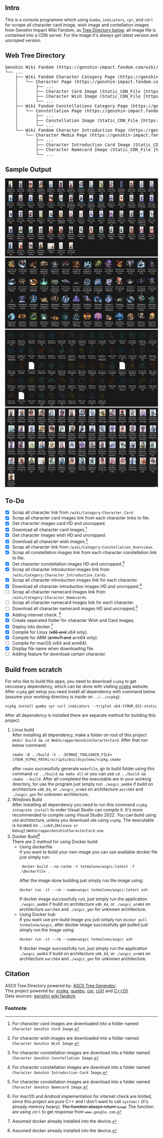 ﻿## Intro

This is a console programme which using `Gumbo`, `indicators`, `cpr`, and `cUrl` for scrape all character card image, wish image and contellation images from Genshin Impact Wiki Fandom, as [Tree Directory below](##Web-Tree-Directory), all image file is contained into a CDN server. For the image it's always get latest version and uncroped version.

## Web Tree Directory

<pre>
Genshin Wiki Fandom (https://genshin-impact.fandom.com/wiki/Genshin_Impact_Wiki)
└── ...
    ├── Wiki Fandom Character Category Page (https://genshin-impact.fandom.com/wiki/Category:Character_Cards)
    │   └── Character Page (https://genshin-impact.fandom.com/wiki/*Character_Name*)
    │       ├── ...
    │       ├── Character Card Image (Static_CDN_File [https://static.wikia.nocookie.net/gensin-impact/images/*unique_character*/*unique_number_character*/*Character_Name*_Card.png/revision/latest/])
    │       ├── Character Wish Image (Static_CDN_File [https://static.wikia.nocookie.net/gensin-impact/images/*unique_character*/*unique_number_character*/*Character_Name*_Wish.png/revision/latest/])
    │       └── ...
    ├── Wiki Fandom Constellations Category Page (https://genshin-impact.fandom.com/wiki/Category:Constellation_Overviews)
    │   └── Constellation Page (https://genshin-impact.fandom.com/wiki/*Constellation_Name*)
    │       ├── ...
    │       ├── Constellation Image (Static_CDN_File [https://static.wikia.nocookie.net/gensin-impact/images/*unique_character*/*unique_number_character*/*Constellation_Name*.png/revision/latest])
    │       └── ...
    └── Wiki Fandom Character Introduction Page (https://genshin-impact.fandom.com/wiki/Category:Character_Introduction_Cards)
        └── Character Media Page (https://genshin-impact.fandom.com/wiki/Albedo/Media)
            ├── ...
            ├── Character Introduction Card Image (Static_CDN_File [https://static.wikia.nocookie.net/gensin-impact/images/*unique_character*/*unique_number_character*/*Character_Name*_Introduction.png/revision/latest/])
            ├── Character Namecard Image (Static_CDN_File [https://static.wikia.nocookie.net/gensin-impact/images/*unique_character*/*unique_number_character*/*Name_Card_Name*.png/revision/latest/])
            └── ...
</pre>

## Sample Output

![sample_output_card](samples/Card.png)
![sample_output_wish](samples/Wish.png)
![sample_output_cons](samples/Constellation.png)
![sample_output_intro](samples/Introduction.png)

## To-Do

- [x] Scrap all character link from `/wiki/Category:Character_Card`.
- [x] Scrap all character card images link from each character links to file.
- [x] Get character images card HD and uncropped.
- [x] Download all character card images.[^img_download_cards]
- [x] Get character images wish HD and uncropped.
- [x] Download all character wish images.[^img_download_wishes]
- [x] Scrap all character link from `/wiki/Category:Constellation_Overviews`.
- [x] Scrap all constellation images link from each character constellation link to file.
- [x] Get character constellation images HD and uncropped.[^img_download_const]
- [x] Scrap all character introduction images link from `/wiki/Category:Character_Introduction_Cards`.
- [x] Scrap all character introduction images link for each character.
- [x] Download all character introduction images HD and uncropped.[^img_download_intro]
- [ ] Scrap all character namecard images link from `/wiki/Category:Character_Namecards`.
- [ ] Scrap all character namecard images link for each character.
- [ ] Download all character namecard images HD and uncropped.[^img_download_namecard]
- [x] Adding internet check. [^macOS_imp_and_android_imp]
- [x] Create seperated folder for character Wish and Card images.
- [x] Deploy into docker.[^docker_footnote]
- [x] Compile for Linux (~~x86 and~~ x64 only).
- [x] Compile for ARM (~~armv7l and~~ arm64 only).
- [ ] Compile for macOS (x64 and arm64).
- [x] Display file name when downloading file.
- [ ] Adding feature for download certain character.

## Build from scratch

For who like to build this apps, you need to download `vcpkg` to get neccesary dependency, which can be done with visiting [vcpkg](https://vcpkg.io/en/getting-started.html) website. After `vcpkg` get setup you need install all dependency with command below (assume your working directory is inside on `../../vcpkg`):
```
vcpkg install gumbo cpr curl indicators --triplet x64-{YOUR_OS}-static
```
After all dependency is installed there are separate method for building this project.
1. Linux build   
After installing all dependency, make a folder on root of this project `mkdir build && cd WebScrapperGenshinCharacterCard`. After that run below command:
   ```
   cmake -B ../build -S . -DCMAKE_TOOLCHAIN_FILE=[YOUR_VCPKG_PATH]/scripts/buildsystems/vcpkg.cmake
   ```
    after `cmake` successfully generate `makefile`, go to build folder using this command `cd ../build && make all` or you can use `cd ../build && cmake --build`. After all completed the executable are in your working directory, for use the program just simply run `./wsgcc_amd64` if build on architecture `x86_64`, or `./wsgcc_arm64` on architecture `aarch64` and `./wsgcc_gen` for unknown architecture.
2. Windows Build   
After installing all dependency you need to run this command `vcpkg integrate install` to order Visual Studio can compile it. It's more recommended to compile using Visual Studio 2022. You can build using `x64` architecture, unless you download `x86` using `vcpkg`. The executable is located on `..\x64\{Release or Debug}\WebScrapperGenshinCharacterCard.exe`.   
3. Docker Build[^docker_footnote]   
There are 2 method for using Docker build:
   - Using dockerfile   
     if you want to build your own image you can use available docker file just simply run:
     ```
      docker build --no-cache -t totmalone/wsgcc:latest -f .\Dockerfile .
     ```
     After the image done building just simply run the image using:
     ```
     docker run -it --rm --name=wsgcc totmalone/wsgcc:latest ash
     ```
     If docker image successfully run, just simply run the application `./wsgcc_amd64` if build on architecture `x86_64`, or `./wsgcc_arm64` on architecture `aarch64` and `./wsgcc_gen` for unknown architecture.
    - Using Docker hub   
    If you want use pre-build image you just simply run `docker pull totmalone/wsgcc`, after docker image successfully get pulled just simply run the image using:
      ```
      docker run -it --rm --name=wsgcc totmalone/wsgcc ash
      ```
      If docker image successfully run, just simply run the application `./wsgcc_amd64` if build on architecture `x86_64`, or `./wsgcc_arm64` on architecture `aarch64` and `./wsgcc_gen` for unknown architecture.

## Citation

ASCII Tree Directory powered by: [ASCII Tree Generator](https://codepen.io/weizhenye/details/eoYvye).   
This project powered by: [vcpkg](https://vcpkg.io/en/getting-started.html), [gumbo](https://github.com/google/gumbo-parser), [cpr](https://github.com/libcpr/cpr), [cUrl](https://curl.se/libcurl/) and [C++20](https://isocpp.org/std/the-standard).   
Data sources: [genshin wiki fandom](https://genshin-impact.fandom.com/wiki/Genshin_Impact_Wiki).   

### Footnote
[^macOS_imp_and_android_imp]: For macOS and Android implementation for internet check are limited, since this project are pure C++ and I don't want to call `system()` (it's already memory heavy). ~~The function always return `true`.~~ The function are using `cUrl` to get response from `www.google.com`.  
[^img_download_cards]: For character card images are downloaded into a folder named `Character Genshin Card Image`.
[^img_download_wishes]: For character wish images are downloaded into a folder named `Character Genshin Wish Image`.
[^img_download_const]: For character constellation images are download into a folder named `Character Genshin Constellation Image`.
[^img_download_intro]: For character constellation images are download into a folder named `Character Genshin Introduction Card Image`.
[^img_download_namecard]: For character constellation images are download into a folder named `Character Genshin Namecard Image`.
[^docker_footnote]: Assumed docker already installed into the device.
